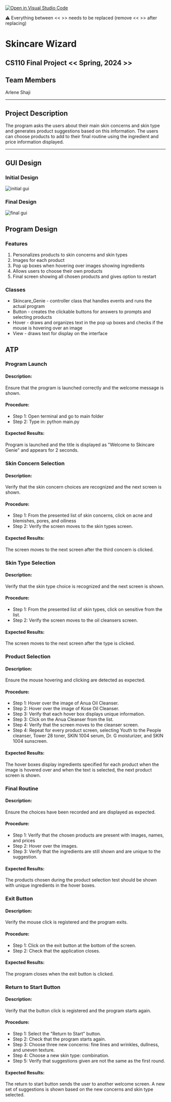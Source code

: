 [![Open in Visual Studio Code](https://classroom.github.com/assets/open-in-vscode-718a45dd9cf7e7f842a935f5ebbe5719a5e09af4491e668f4dbf3b35d5cca122.svg)](https://classroom.github.com/online_ide?assignment_repo_id=14588375&assignment_repo_type=AssignmentRepo)

:warning: Everything between << >> needs to be replaced (remove << >> after replacing)

# Skincare Wizard
## CS110 Final Project  << Spring, 2024 >>

## Team Members

Arlene Shaji

***

## Project Description

The program asks the users about their main skin concerns and skin type and generates product suggestions based on this information. The users can choose products to add to their final routine using the ingredient and price information displayed. 

***    

## GUI Design

### Initial Design

![initial gui](assets/gui.jpg)

### Final Design

![final gui](assets/finalgui.jpg)

## Program Design


### Features

1. Personalizes products to skin concerns and skin types 
2. Images for each product 
3. Pop up boxes when hovering over images showing ingredients
4. Allows users to choose their own products 
5. Final screen showing all chosen products and gives option to restart

### Classes

- Skincare_Genie - controller class that handles events and runs the actual program
- Button - creates the clickable buttons for answers to prompts and selecting products
- Hover - draws and organizes text in the pop up boxes and checks if the mouse is hovering over an image
- View - draws text for display on the interface

## ATP
 
 ### Program Launch
 #### Description:
 Ensure that the program is launched correctly and the welcome message is shown. 
 #### Procedure: 
* Step 1: Open terminal and go to main folder
* Step 2: Type in: python main.py
 #### Expected Results:
 Program is launched and the title is displayed as "Welcome to  Skincare Genie" and appears for 2 seconds. 

 ### Skin Concern Selection
 #### Description:
 Verify that the skin concern choices are recognized and the next screen is shown. 
 #### Procedure: 
* Step 1: From the presented list of skin concerns, click on acne and blemishes, pores, and oiliness
* Step 2: Verify the screen moves to the skin types screen.
 #### Expected Results:
The screen moves to the next screen after the third concern is clicked.
 
 ### Skin Type Selection
 #### Description:
 Verify that the skin type choice is recognized and the next screen is shown.
 #### Procedure: 
* Step 1: From the presented list of skin types, click on sensitive from the list.
* Step 2: Verify the screen moves to the oil cleansers screen.
 #### Expected Results:
The screen moves to the next screen after the type is clicked.
 
 ### Product Selection
 #### Description:
 Ensure the mouse hovering and clicking are detected as expected. 
 #### Procedure: 
* Step 1: Hover over the image of Anua Oil Cleanser.
* Step 2: Hover over the image of Kose Oil Cleanser.
* Step 3: Verify that each hover box displays unique information. 
* Step 3: Click on the Anua Cleanser from the list.
* Step 4: Verify that the screen moves to the cleanser screen. 
* Step 4: Repeat for every product screen, selecting Youth to the People cleanser, Tower 28 toner, SKIN 1004 serum, Dr. G moisturizer, and SKIN 1004 sunscreen. 
 #### Expected Results:
The hover boxes display ingredients specified for each product when the image is hovered over and when the text is selected, the next product screen is shown. 
 
 ### Final Routine
 #### Description:
 Ensure the choices have been recorded and are displayed as expected. 
 #### Procedure: 
* Step 1: Verify that the chosen products are present with images, names, and prices
* Step 2: Hover over the images. 
* Step 3: Verify that the ingredients are still shown and are unique to the suggestion.
 #### Expected Results:
 The products chosen during the product selection test should be shown with unique ingredients in the hover boxes. 

 ### Exit Button
 #### Description:
 Verify the mouse click is registered and the program exits. 
 #### Procedure: 
* Step 1: Click on the exit button at the bottom of the screen. 
* Step 2: Check that the application closes. 
 #### Expected Results:
 The program closes when the exit button is clicked. 

 ### Return to Start Button
 #### Description:
 Verify that the button click is registered and the program starts again. 
 #### Procedure: 
* Step 1: Select the "Return to Start" button.
* Step 2: Check that the program starts again. 
* Step 3: Choose three new concerns: fine lines and wrinkles, dullness, and uneven texture.
* Step 4: Choose a new skin type: combination. 
* Step 5: Verify that suggestions given are not the same as the first round. 
 #### Expected Results:
 The return to start button sends the user to another welcome screen. A new set of suggestions is shown based on the new concerns and skin type selected. 

